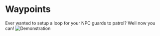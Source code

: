 # Waypoints
Ever wanted to setup a loop for your NPC guards to patrol? Well now you can!
![Demonstration](/demonstration.gif)
